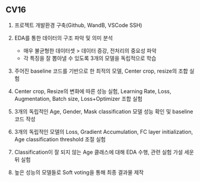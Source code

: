## CV16 

1. 프로젝트 개발환경 구축(Github, WandB, VSCode SSH)

2. EDA를 통한 데이터의 구조 파악 및 의미 분석
    - 매우 불균형한 데이터셋 > 데이터 증강, 전처리의 중요성 파악
    - 각 특징을 잘 뽑아낼 수 있도록 3개의 모델을 독립적으로 학습
3. 주어진 baseline 코드를 기반으로 한 최적의 모델, Center crop, resize의 조합 실험

4. Center crop, Resize의 변화에 따른 성능 실험, Learning Rate, Loss, Augmentation, Batch size, Loss+Optimizer 조합 실험

5. 3개의 독립적인 Age, Gender, Mask classification 모델 성능 확인 및 baseline코드 작성

6. 3개의 독립적인 모델의 Loss, Gradient Accumulation, FC layer initialization, Age classification threshold 조절 실험

7. Classification이 잘 되지 않는 Age 클래스에 대해 EDA 수행, 관련 실험 가설 세운 뒤 실험

8. 높은 성능의 모델들로 Soft voting을 통해 최종 결과물 제작
